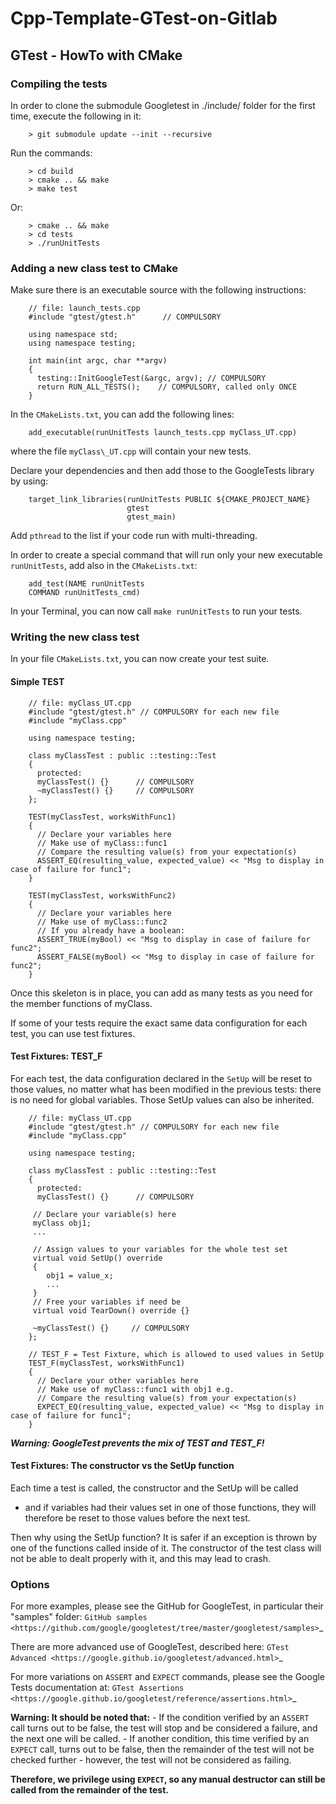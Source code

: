 # Cpp-Template-GTest-on-Gitlab

## GTest - HowTo with CMake

### Compiling the tests

In order to clone the submodule Googletest in ./include/ folder for the first time, execute the following in it:

```
    > git submodule update --init --recursive
```

Run the commands:

```
    > cd build
    > cmake .. && make
    > make test
```

Or:

```
    > cmake .. && make
    > cd tests
    > ./runUnitTests
```

### Adding a new class test to CMake

Make sure there is an executable source with the following instructions:

```
    // file: launch_tests.cpp 
    #include "gtest/gtest.h"      // COMPULSORY

    using namespace std;
    using namespace testing;

    int main(int argc, char **argv)
    {
      testing::InitGoogleTest(&argc, argv); // COMPULSORY
      return RUN_ALL_TESTS();    // COMPULSORY, called only ONCE
    }
```

In the `CMakeLists.txt`, you can add the following lines:

```
    add_executable(runUnitTests launch_tests.cpp myClass_UT.cpp)
```

where the file `myClass\_UT.cpp` will contain your new tests.

Declare your dependencies and then add those to the GoogleTests library by using:

```
    target_link_libraries(runUnitTests PUBLIC ${CMAKE_PROJECT_NAME}
                          gtest
                          gtest_main)
```

Add `pthread` to the list if your code run with multi-threading.

In order to create a special command that will run only your new executable `runUnitTests`,
add also in the `CMakeLists.txt`:

```
    add_test(NAME runUnitTests
    COMMAND runUnitTests_cmd)
```

In your Terminal, you can now call `make runUnitTests` to run your tests.

### Writing the new class test

In your file `CMakeLists.txt`, you can now create your test suite.

#### Simple TEST

```
    // file: myClass_UT.cpp
    #include "gtest/gtest.h" // COMPULSORY for each new file
    #include "myClass.cpp"

    using namespace testing;

    class myClassTest : public ::testing::Test
    {
      protected:
      myClassTest() {}      // COMPULSORY
      ~myClassTest() {}     // COMPULSORY
    };

    TEST(myClassTest, worksWithFunc1)
    {
      // Declare your variables here
      // Make use of myClass::func1
      // Compare the resulting value(s) from your expectation(s)
      ASSERT_EQ(resulting_value, expected_value) << "Msg to display in case of failure for func1";
    }

    TEST(myClassTest, worksWithFunc2)
    {
      // Declare your variables here
      // Make use of myClass::func2
      // If you already have a boolean:
      ASSERT_TRUE(myBool) << "Msg to display in case of failure for func2";
      ASSERT_FALSE(myBool) << "Msg to display in case of failure for func2";
    }
```

Once this skeleton is in place, you can add as many tests as you need for the member functions of myClass.

If some of your tests require the exact same data configuration for each test, you can use test fixtures.

#### Test Fixtures: TEST_F

For each test, the data configuration declared in the `SetUp` will be reset to those values,
no matter what has been modified in the previous tests: there is no need for global variables.
Those SetUp values can also be inherited.

```
    // file: myClass_UT.cpp
    #include "gtest/gtest.h" // COMPULSORY for each new file
    #include "myClass.cpp"

    using namespace testing;

    class myClassTest : public ::testing::Test
    {
      protected:
      myClassTest() {}      // COMPULSORY

     // Declare your variable(s) here
     myClass obj1;
     ...

     // Assign values to your variables for the whole test set
     virtual void SetUp() override
     {
        obj1 = value_x;
        ...
     }
     // Free your variables if need be
     virtual void TearDown() override {}

     ~myClassTest() {}     // COMPULSORY
    };

    // TEST_F = Test Fixture, which is allowed to used values in SetUp
    TEST_F(myClassTest, worksWithFunc1)
    {
      // Declare your other variables here
      // Make use of myClass::func1 with obj1 e.g.
      // Compare the resulting value(s) from your expectation(s)
      EXPECT_EQ(resulting_value, expected_value) << "Msg to display in case of failure for func1";
    }
```

 ***Warning: GoogleTest prevents the mix of TEST and TEST_F!***

#### Test Fixtures: The constructor vs the SetUp function

Each time a test is called, the constructor and the SetUp will be called
- and if variables had their values set in one of those functions,
  they will therefore be reset to those values before the next test.

Then why using the SetUp function? It is safer if an exception is thrown
by one of the functions called inside of it.
The constructor of the test class will not be able to dealt properly with it, and this may lead to crash.

### Options

For more examples, please see the GitHub for GoogleTest, in particular their "samples" folder:
`GitHub samples <https://github.com/google/googletest/tree/master/googletest/samples>`_

There are more advanced use of GoogleTest, described here: `GTest Advanced <https://google.github.io/googletest/advanced.html>`_

For more variations on `ASSERT` and `EXPECT` commands, please see the Google Tests documentation at:
`GTest Assertions <https://google.github.io/googletest/reference/assertions.html>`_

**Warning: It should be noted that:**
     - If the condition verified by an `ASSERT` call turns out to be false, the test will stop
       and be considered a failure, and the next one will be called.
     - If another condition, this time verified by an `EXPECT` call,
       turns out to be false, then the remainder of the test will not be checked further -
       however, the test will not be considered as failing.

 **Therefore, we privilege using `EXPECT`, so any manual destructor can still be called from the remainder of the test.**
